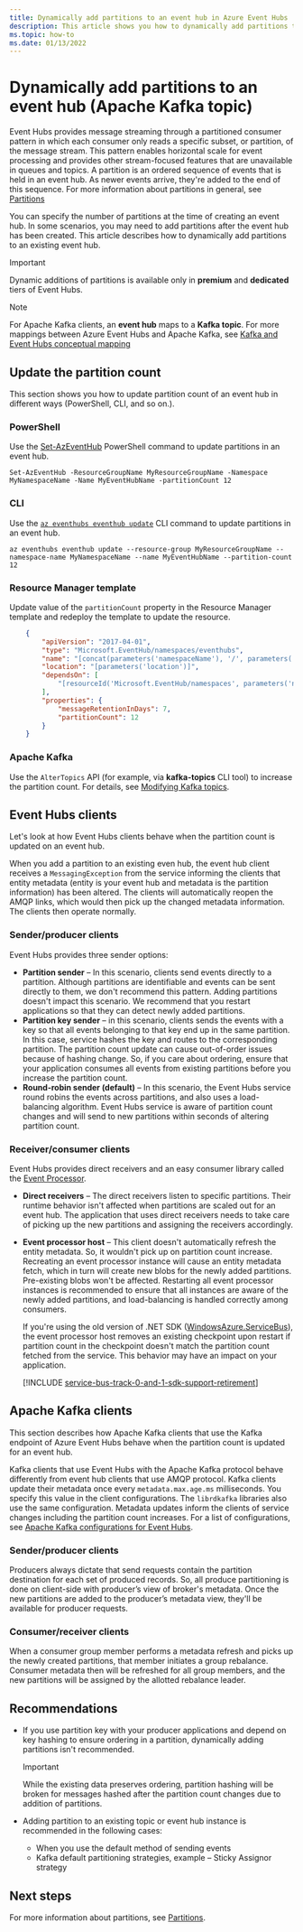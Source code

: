 ```yaml
---
title: Dynamically add partitions to an event hub in Azure Event Hubs
description: This article shows you how to dynamically add partitions to an event hub in Azure Event Hubs.
ms.topic: how-to
ms.date: 01/13/2022
---
```


# Dynamically add partitions to an event hub (Apache Kafka topic)
Event Hubs provides message streaming through a partitioned consumer pattern in which each consumer only reads a specific subset, or partition, of the message stream. This pattern enables horizontal scale for event processing and provides other stream-focused features that are unavailable in queues and topics. A partition is an ordered sequence of events that is held in an event hub. As newer events arrive, they're added to the end of this sequence. For more information about partitions in general, see [Partitions](event-hubs-scalability.md#partitions)

You can specify the number of partitions at the time of creating an event hub. In some scenarios, you may need to add partitions after the event hub has been created. This article describes how to dynamically add partitions to an existing event hub. 

> [!IMPORTANT]
> Dynamic additions of partitions is available only in **premium** and **dedicated** tiers of Event Hubs. 

> [!NOTE]
> For Apache Kafka clients, an **event hub** maps to a **Kafka topic**. For more mappings between Azure Event Hubs and Apache Kafka, see [Kafka and Event Hubs conceptual mapping](azure-event-hubs-apache-kafka-overview.md#apache-kafka-and-azure-event-hubs-conceptual-mapping)


## Update the partition count
This section shows you how to update partition count of an event hub in different ways (PowerShell, CLI, and so on.).

### PowerShell
Use the [Set-AzEventHub](/powershell/module/az.eventhub/set-azeventhub) PowerShell command to update partitions in an event hub. 

```azurepowershell-interactive
Set-AzEventHub -ResourceGroupName MyResourceGroupName -Namespace MyNamespaceName -Name MyEventHubName -partitionCount 12
```

### CLI
Use the [`az eventhubs eventhub update`](/cli/azure/eventhubs/eventhub#az-eventhubs-eventhub-update) CLI command to update partitions in an event hub. 

```azurecli-interactive
az eventhubs eventhub update --resource-group MyResourceGroupName --namespace-name MyNamespaceName --name MyEventHubName --partition-count 12
```

### Resource Manager template
Update value of the `partitionCount` property in the Resource Manager template and redeploy the template to update the resource. 

```json
    {
        "apiVersion": "2017-04-01",
        "type": "Microsoft.EventHub/namespaces/eventhubs",
        "name": "[concat(parameters('namespaceName'), '/', parameters('eventHubName'))]",
        "location": "[parameters('location')]",
        "dependsOn": [
            "[resourceId('Microsoft.EventHub/namespaces', parameters('namespaceName'))]"
        ],
        "properties": {
            "messageRetentionInDays": 7,
            "partitionCount": 12
        }
    }
```

### Apache Kafka
Use the `AlterTopics` API (for example, via **kafka-topics** CLI tool) to increase the partition count. For details, see [Modifying Kafka topics](http://kafka.apache.org/documentation/#basic_ops_modify_topic). 

## Event Hubs clients
Let's look at how Event Hubs clients behave when the partition count is updated on an event hub. 

When you add a partition to an existing even hub, the event hub client receives a `MessagingException` from the service informing the clients that entity metadata (entity is your event hub and metadata is the partition information) has been altered. The clients will automatically reopen the AMQP links, which would then pick up the changed metadata information. The clients then operate normally.

### Sender/producer clients
Event Hubs provides three sender options:

- **Partition sender** – In this scenario, clients send events directly to a partition. Although partitions are identifiable and events can be sent directly to them, we don't recommend this pattern. Adding partitions doesn't impact this scenario. We recommend that you restart applications so that they can detect newly added partitions. 
- **Partition key sender** – in this scenario, clients sends the events with a key so that all events belonging to that key end up in the same partition. In this case, service hashes the key and routes to the corresponding partition. The partition count update can cause out-of-order issues because of hashing change. So, if you care about ordering, ensure that your application consumes all events from existing partitions before you increase the partition count.
- **Round-robin sender (default)** – In this scenario, the Event Hubs service round robins the events across partitions, and also uses a load-balancing algorithm. Event Hubs service is aware of partition count changes and will send to new partitions within seconds of altering partition count.

### Receiver/consumer clients
Event Hubs provides direct receivers and an easy consumer library called the [Event Processor](event-processor-balance-partition-load.md).

- **Direct receivers** – The direct receivers listen to specific partitions. Their runtime behavior isn't affected when partitions are scaled out for an event hub. The application that uses direct receivers needs to take care of picking up the new partitions and assigning the receivers accordingly.
- **Event processor host** – This client doesn't automatically refresh the entity metadata. So, it wouldn't pick up on partition count increase. Recreating an event processor instance will cause an entity metadata fetch, which in turn will create new blobs for the newly added partitions. Pre-existing blobs won't be affected. Restarting all event processor instances is recommended to ensure that all instances are aware of the newly added partitions, and load-balancing is handled correctly among consumers.

    If you're using the old version of .NET SDK ([WindowsAzure.ServiceBus](https://www.nuget.org/packages/WindowsAzure.ServiceBus/)), the event processor host removes an existing checkpoint upon restart if partition count in the checkpoint doesn't match the partition count fetched from the service. This behavior may have an impact on your application. 
    
    [!INCLUDE [service-bus-track-0-and-1-sdk-support-retirement](../../includes/service-bus-track-0-and-1-sdk-support-retirement.md)]

## Apache Kafka clients
This section describes how Apache Kafka clients that use the Kafka endpoint of Azure Event Hubs behave when the partition count is updated for an event hub. 

Kafka clients that use Event Hubs with the Apache Kafka protocol behave differently from event hub clients that use AMQP protocol. Kafka clients update their metadata once every `metadata.max.age.ms` milliseconds. You specify this value in the client configurations. The `librdkafka` libraries also use the same configuration. Metadata updates inform the clients of service changes including the partition count increases. For a list of configurations, see [Apache Kafka configurations for Event Hubs](apache-kafka-configurations.md).

### Sender/producer clients
Producers always dictate that send requests contain the partition destination for each set of produced records. So, all produce partitioning is done on client-side with producer’s view of broker's metadata. Once the new partitions are added to the producer’s metadata view, they'll be available for producer requests.

### Consumer/receiver clients
When a consumer group member performs a metadata refresh and picks up the newly created partitions, that member initiates a group rebalance. Consumer metadata then will be refreshed for all group members, and the new partitions will be assigned by the allotted rebalance leader.

## Recommendations

- If you use partition key with your producer applications and depend on key hashing to ensure ordering in a partition, dynamically adding partitions isn't recommended. 

    > [!IMPORTANT]
    > While the existing data preserves ordering, partition hashing will be broken for messages hashed after the partition count changes due to addition of partitions.
- Adding partition to an existing topic or event hub instance is recommended in the following cases:
    - When you use the default method of sending events
	 - Kafka default partitioning strategies, example – Sticky Assignor strategy


## Next steps
For more information about partitions, see [Partitions](event-hubs-scalability.md#partitions).
